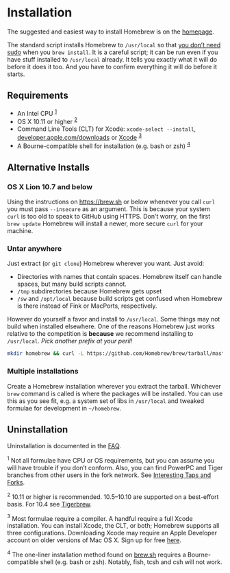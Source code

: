 # Installation

The suggested and easiest way to install Homebrew is on the
[homepage](https://brew.sh).

The standard script installs Homebrew to `/usr/local` so that
[you don’t need sudo](FAQ.md) when you
`brew install`. It is a careful script; it can be run even if you have stuff
installed to `/usr/local` already. It tells you exactly what it will do before
it does it too. And you have to confirm everything it will do before it starts.

## Requirements
* An Intel CPU <sup>[1](#1)</sup>
* OS X 10.11 or higher <sup>[2](#2)</sup>
* Command Line Tools (CLT) for Xcode: `xcode-select --install`,
  [developer.apple.com/downloads](https://developer.apple.com/downloads) or
  [Xcode](https://itunes.apple.com/us/app/xcode/id497799835) <sup>[3](#3)</sup>
* A Bourne-compatible shell for installation (e.g. bash or zsh) <sup>[4](#4)</sup>

## Alternative Installs

### OS X Lion 10.7 and below

Using the instructions on https://brew.sh or below whenever you call `curl` you must pass `--insecure` as an argument. This is because your system `curl` is too old to speak to GitHub using HTTPS. Don't worry, on the first `brew update` Homebrew will install a newer, more secure `curl` for your machine.

### Untar anywhere
Just extract (or `git clone`) Homebrew wherever you want. Just
avoid:

* Directories with names that contain spaces. Homebrew itself can handle spaces, but many build scripts cannot.
* `/tmp` subdirectories because Homebrew gets upset
* `/sw` and `/opt/local` because build scripts get confused when Homebrew is there instead of Fink or MacPorts, respectively.

However do yourself a favor and install to `/usr/local`. Some things may
not build when installed elsewhere. One of the reasons Homebrew just
works relative to the competition is **because** we recommend installing
to `/usr/local`. *Pick another prefix at your peril!*

```sh
mkdir homebrew && curl -L https://github.com/Homebrew/brew/tarball/master | tar xz --strip 1 -C homebrew
```

### Multiple installations
Create a Homebrew installation wherever you extract the tarball. Whichever `brew` command is called is where the packages will be installed. You can use this as you see fit, e.g. a system set of libs in `/usr/local` and tweaked formulae for development in `~/homebrew`.

## Uninstallation
Uninstallation is documented in the [FAQ](FAQ.md).

<a name="1"><sup>1</sup></a> Not all formulae have CPU or OS requirements, but
you can assume you will have trouble if you don’t conform. Also, you can find
PowerPC and Tiger branches from other users in the fork network. See
[Interesting Taps and Forks](Interesting-Taps-and-Forks.md).

<a name="2"><sup>2</sup></a> 10.11 or higher is recommended. 10.5–10.10 are
supported on a best-effort basis. For 10.4 see
[Tigerbrew](https://github.com/mistydemeo/tigerbrew).

<a name="3"><sup>3</sup></a> Most formulae require a compiler. A handful
require a full Xcode installation. You can install Xcode, the CLT, or both;
Homebrew supports all three configurations. Downloading Xcode may require an
Apple Developer account on older versions of Mac OS X. Sign up for free
[here](https://developer.apple.com/register/index.action).

<a name="4"><sup>4</sup></a> The one-liner installation method found on
[brew.sh](https://brew.sh) requires a Bourne-compatible shell (e.g. bash or
zsh). Notably, fish, tcsh and csh will not work.
